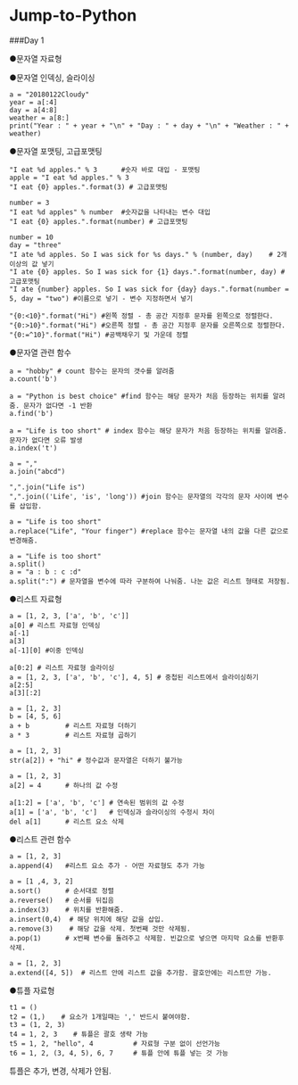 # Jump-to-Python

###Day 1

●문자열 자료형

●문자열 인덱싱, 슬라이싱

    a = "20180122Cloudy"
    year = a[:4]
    day = a[4:8]
    weather = a[8:]
    print("Year : " + year + "\n" + "Day : " + day + "\n" + "Weather : " + weather)

●문자열 포맷팅, 고급포맷팅

    "I eat %d apples." % 3      #숫자 바로 대입 - 포맷팅
    apple = "I eat %d apples." % 3
    "I eat {0} apples.".format(3) # 고급포맷팅

    number = 3
    "I eat %d apples" % number  #숫자값을 나타내는 변수 대입
    "I eat {0} apples.".format(number) # 고급포맷팅 

    number = 10
    day = "three"
    "I ate %d apples. So I was sick for %s days." % (number, day)    # 2개 이상의 값 넣기
    "I ate {0} apples. So I was sick for {1} days.".format(number, day) #고급포맷팅
    "I ate {number} apples. So I was sick for {day} days.".format(number = 5, day = "two") #이름으로 넣기 - 변수 지정하면서 넣기

    "{0:<10}".format("Hi") #왼쪽 정렬 - 총 공간 지정후 문자를 왼쪽으로 정렬한다.
    "{0:>10}".format("Hi") #오른쪽 정렬 - 총 공간 지정후 문자를 오른쪽으로 정렬한다.
    "{0:=^10}".format("Hi") #공백채우기 및 가운데 정렬

●문자열 관련 함수

    a = "hobby" # count 함수는 문자의 갯수를 알려줌
    a.count('b')
    
    a = "Python is best choice" #find 함수는 해당 문자가 처음 등장하는 위치를 알려줌. 문자가 없다면 -1 반환
    a.find('b')
    
    a = "Life is too short" # index 함수는 해당 문자가 처음 등장하는 위치를 알려줌. 문자가 없다면 오류 발생
    a.index('t')
    
    a = ","
    a.join("abcd")
    
    ",".join("Life is")
    ",".join(('Life', 'is', 'long')) #join 함수는 문자열의 각각의 문자 사이에 변수를 삽입함.

    a = "Life is too short"
    a.replace("Life", "Your finger") #replace 함수는 문자열 내의 값을 다른 값으로 변경해줌.

    a = "Life is too short"
    a.split()
    a = "a : b : c :d"
    a.split(":") # 문자열을 변수에 따라 구분하여 나눠줌. 나눈 값은 리스트 형태로 저장됨.

●리스트 자료형

    a = [1, 2, 3, ['a', 'b', 'c']]
    a[0] # 리스트 자료형 인덱싱
    a[-1]
    a[3]
    a[-1][0] #이중 인덱싱

    a[0:2] # 리스트 자료형 슬라이싱
    a = [1, 2, 3, ['a', 'b', 'c'], 4, 5] # 중첩된 리스트에서 슬라이싱하기
    a[2:5]
    a[3][:2]
  
    a = [1, 2, 3]
    b = [4, 5, 6]
    a + b         # 리스트 자료형 더하기
    a * 3         # 리스트 자료형 곱하기

    a = [1, 2, 3]
    str(a[2]) + "hi" # 정수값과 문자열은 더하기 불가능

    a = [1, 2, 3]
    a[2] = 4      # 하나의 값 수정

    a[1:2] = ['a', 'b', 'c'] # 연속된 범위의 값 수정
    a[1] = ['a', 'b', 'c']   # 인덱싱과 슬라이싱의 수정시 차이
    del a[1]      # 리스트 요소 삭제

●리스트 관련 함수

    a = [1, 2, 3]
    a.append(4)   #리스트 요소 추가 - 어떤 자료형도 추가 가능
    
    a = [1 ,4, 3, 2]
    a.sort()      # 순서대로 정렬
    a.reverse()   # 순서를 뒤집음
    a.index(3)    # 위치를 반환해줌.
    a.insert(0,4)  # 해당 위치에 해당 값을 삽입.
    a.remove(3)    # 해당 값을 삭제. 첫번째 것만 삭제됨.
    a.pop(1)      # x번째 변수를 돌려주고 삭제함. 빈값으로 넣으면 마지막 요소를 반환후 삭제.

    a = [1, 2, 3]
    a.extend([4, 5])  # 리스트 안에 리스트 값을 추가함. 괄호안에는 리스트만 가능.

●튜플 자료형

    t1 = ()
    t2 = (1,)    # 요소가 1개일때는 ',' 반드시 붙여야함.
    t3 = (1, 2, 3)
    t4 = 1, 2, 3    # 튜플은 괄호 생략 가능
    t5 = 1, 2, "hello", 4          # 자료형 구분 없이 선언가능
    t6 = 1, 2, (3, 4, 5), 6, 7     # 튜플 안에 튜플 넣는 것 가능

튜플은 추가, 변경, 삭제가 안됨.
